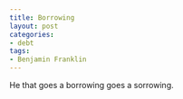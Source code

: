 ```yaml
---
title: Borrowing
layout: post
categories:
- debt
tags:
- Benjamin Franklin
---
```


He that goes a borrowing goes a sorrowing.